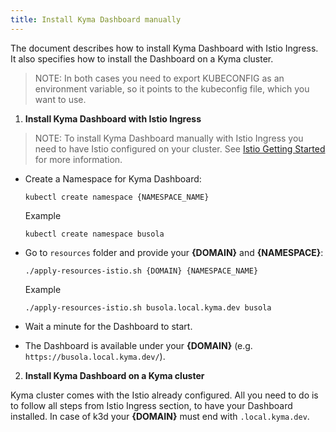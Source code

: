 ```yaml
---
title: Install Kyma Dashboard manually
---
```


The document describes how to install Kyma Dashboard with Istio Ingress. It also specifies how to install the Dashboard on a Kyma cluster.

> NOTE: In both cases you need to export KUBECONFIG as an environment variable, so it points to the kubeconfig file, which you want to use.

1. **Install Kyma Dashboard with Istio Ingress**

> NOTE: To install Kyma Dashboard manually with Istio Ingress you need to have Istio configured on your cluster. See [Istio Getting Started](https://istio.io/latest/docs/setup/getting-started/) for more information.

- Create a Namespace for Kyma Dashboard:

  `kubectl create namespace {NAMESPACE_NAME}`

  Example

  `kubectl create namespace busola`

- Go to `resources` folder and provide your **{DOMAIN}** and **{NAMESPACE}**:

  `./apply-resources-istio.sh {DOMAIN} {NAMESPACE_NAME}`

  Example

  `./apply-resources-istio.sh busola.local.kyma.dev busola`

- Wait a minute for the Dashboard to start.
- The Dashboard is available under your **{DOMAIN}** (e.g. `https://busola.local.kyma.dev/`).

2. **Install Kyma Dashboard on a Kyma cluster**

Kyma cluster comes with the Istio already configured. All you need to do is to follow all steps from Istio Ingress section, to have your Dashboard installed.
In case of k3d your **{DOMAIN}** must end with `.local.kyma.dev`.
